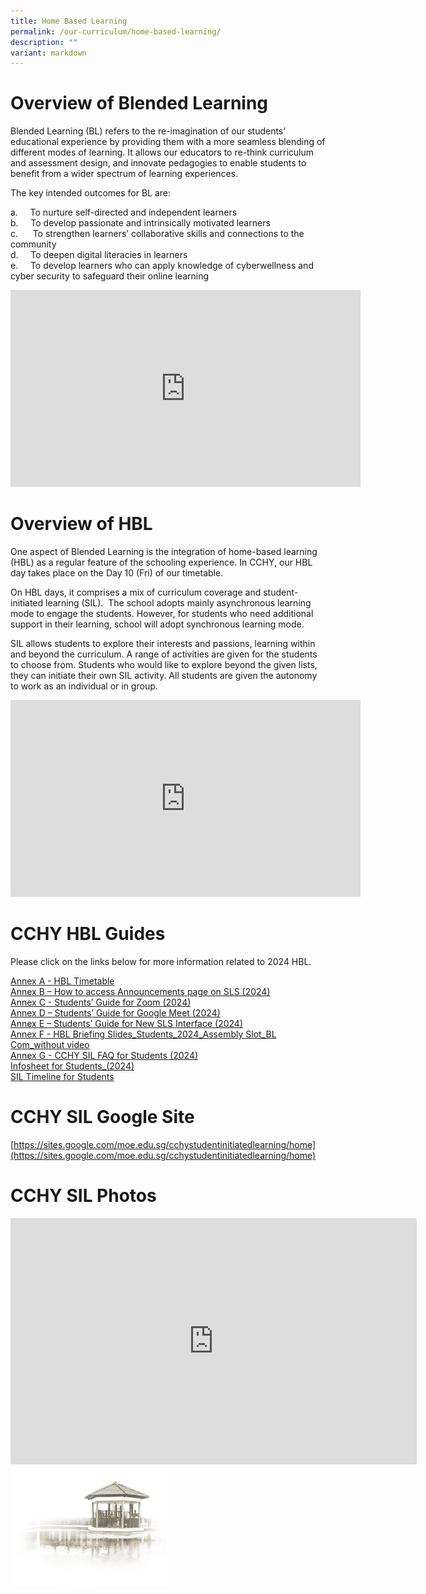 ```yaml
---
title: Home Based Learning
permalink: /our-curriculum/home-based-learning/
description: ""
variant: markdown
---
```

# **Overview of Blended Learning**

Blended Learning (BL) refers to the re-imagination of our students’ educational experience by providing them with a more seamless blending of different modes of learning. It allows our educators to re-think curriculum and assessment design, and innovate pedagogies to enable students to benefit from a wider spectrum of learning experiences.

The key intended outcomes for BL are:

a.&nbsp;&nbsp;&nbsp;&nbsp; To nurture self-directed and independent learners<br>
b.&nbsp;&nbsp;&nbsp;&nbsp; To develop passionate and intrinsically motivated learners<br>
c.&nbsp;&nbsp;&nbsp;&nbsp;&nbsp; To strengthen learners’ collaborative skills and connections to the community<br>
d.&nbsp;&nbsp;&nbsp;&nbsp; To deepen digital literacies in learners<br>
e.&nbsp;&nbsp;&nbsp;&nbsp; To develop learners who can apply knowledge of cyberwellness and cyber security to safeguard their online learning

<iframe width="560" height="315" src="https://www.youtube.com/embed/xf2St0Du8GM" title="YouTube video player" frameborder="0" allow="accelerometer; autoplay; clipboard-write; encrypted-media; gyroscope; picture-in-picture; web-share" allowfullscreen=""></iframe>



# **Overview of HBL**

One aspect of Blended Learning is the integration of home-based learning (HBL) as a regular feature of the schooling experience. In CCHY, our HBL day takes place on the Day 10 (Fri) of our timetable. &nbsp;

On HBL days, it comprises a mix of curriculum coverage and student-initiated learning (SIL). &nbsp;The school adopts mainly asynchronous learning mode to engage the students. However, for students who need additional support in their learning, school will adopt synchronous learning mode.

SIL allows students to explore their interests and passions, learning within and beyond the curriculum. A range of activities are given for the students to choose from. Students who would like to explore beyond the given lists, they can initiate their own SIL activity. All students are given the autonomy to work as an individual or in group.


<iframe width="560" height="315" src="https://www.youtube.com/embed/glsCLD3-wkY" title="YouTube video player" frameborder="0" allow="accelerometer; autoplay; clipboard-write; encrypted-media; gyroscope; picture-in-picture; web-share" allowfullscreen=""></iframe>


# **CCHY HBL Guides**

Please click on the links below for more information related to 2024 HBL.  
  
[Annex A - HBL Timetable](/files/Home%20Based%20Learning/Annex_A___HBL_Timetable__from_timetable_com_.pdf)<br>
[Annex B – How to access Announcements page on SLS (2024)](/files/Home%20Based%20Learning/Annex_B___How_to_access_Announcements_page_on_SLS__2024_.pdf)<br>
[Annex C - Students’ Guide for Zoom (2024)](/files/Home%20Based%20Learning/Annex_C___Students__Guide_for_Zoom__2024_.pdf)<br>
[Annex D – Students’ Guide for Google Meet (2024)](/files/Home%20Based%20Learning/Annex_D___Students__Guide_for_Google_Meet__2024_.pdf)<br>
[Annex E – Students’ Guide for New SLS Interface (2024)](/files/Home%20Based%20Learning/Annex_E___Students__Guide_for_New_SLS_Interface__2024_.pdf)<br>
[Annex F - HBL Briefing Slides_Students_2024_Assembly Slot_BL Com_without video](/files/Home%20Based%20Learning/Annex_F_HBL_Briefing_Slides_Students_2024_Assembly_Slot_BL_Com_without_video.pdf)<br>
[Annex G - CCHY SIL FAQ for Students (2024)](/files/Home%20Based%20Learning/Annex_G___CCHY_SIL_FAQ_for_Students__2024_.pdf)<br>
[Infosheet for Students_(2024)](/files/Home%20Based%20Learning/Infosheet_for_Students_2024.pdf)<br>
[SIL Timeline for Students](/files/Home%20Based%20Learning/SIL_timeline_for_Students.pdf)

# **CCHY SIL Google Site**
[https://sites.google.com/moe.edu.sg/cchystudentinitiatedlearning/home](https://sites.google.com/moe.edu.sg/cchystudentinitiatedlearning/home)


# **CCHY SIL Photos**

<iframe allowfullscreen="true" height="394" width="650" frameborder="0" src="https://docs.google.com/presentation/d/e/2PACX-1vQ_2fKJuQNZrOmaZq4nOiaL1pFocT3CTQJDbtKqcV8H1N7xXfiwgsnGVza52GLrQSx6RT6aaW-N2X9o/embed?start=true&amp;loop=true&amp;delayms=5000"></iframe>


<img src="/images/pavilion.png" style="width:50%">